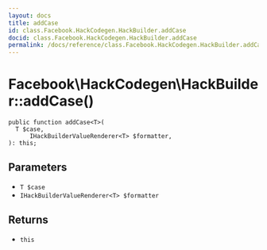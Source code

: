 ```yaml
---
layout: docs
title: addCase
id: class.Facebook.HackCodegen.HackBuilder.addCase
docid: class.Facebook.HackCodegen.HackBuilder.addCase
permalink: /docs/reference/class.Facebook.HackCodegen.HackBuilder.addCase.md
---
```

# Facebook\\HackCodegen\\HackBuilder::addCase()




``` Hack
public function addCase<T>(
  T $case,
      IHackBuilderValueRenderer<T> $formatter,
): this;
```




## Parameters




* ` T $case `
* ` IHackBuilderValueRenderer<T> $formatter `




## Returns




- ` this `